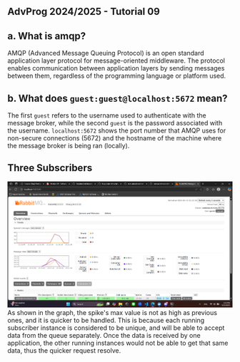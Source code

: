 ## AdvProg 2024/2025 - Tutorial 09

## a. What is amqp? 
AMQP (Advanced Message Queuing Protocol) is an open standard application layer protocol for message-oriented middleware. The protocol enables communication between application layers by sending messages between them, regardless of the programming language or platform used. 

## b. What does `guest:guest@localhost:5672` mean?
The first `guest` refers to the username used to authenticate with the message broker, while the second `guest` is the password associated with the username. `localhost:5672` shows the port number that AMQP uses for non-secure connections (5672) and the hostname of the machine where the message broker is being ran (locally). 


## Three Subscribers
![Three Subscribers](assets/ThreeSubscribers.png)
As shown in the graph, the spike's max value is not as high as previous ones, and it is quicker to be handled. This is because each running subscriber instance is considered to be unique, and will be able to accept data from the queue separately. Once the data is received by one application, the other running instances would not be able to get that same data, thus the quicker request resolve.